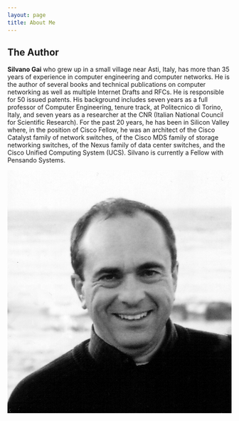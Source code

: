 ```yaml
---
layout: page
title: About Me
---
```


## The Author

**Silvano Gai** who grew up in a small village near Asti, Italy, has more than 35 years of experience in computer engineering and computer networks. He is the author of several books and technical publications on computer networking as well as multiple Internet Drafts and RFCs.
He is responsible for 50 issued patents. His background includes seven years as a full professor of Computer Engineering, tenure track, at Politecnico di Torino, Italy, and seven years as a researcher at the CNR (Italian National Council for Scientific Research).
For the past 20 years, he has been in Silicon Valley where, in the position of Cisco Fellow, he was an architect of the Cisco Catalyst family of network switches, of the Cisco MDS family of storage networking switches, of the Nexus family of data center switches, and the Cisco Unified Computing System (UCS). Silvano is currently a Fellow with Pensando Systems.

![Silvano Gai](/assets/images/silvano.jpg)
